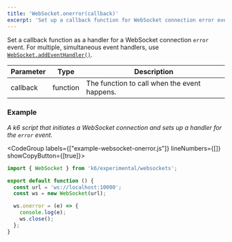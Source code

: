 ```yaml
---
title: 'WebSocket.onerror(callback)'
excerpt: 'Set up a callback function for WebSocket connection error event.'
---
```


Set a callback function as a handler for a WebSocket connection `error` event.
For multiple, simultaneous event handlers, use [`WebSocket.addEventHandler()`](/javascript-api/k6-experimental/websockets/websocket/websocket-addeventlistener).

| Parameter | Type     | Description                                  |
| --------- | -------- | -------------------------------------------- |
| callback  | function | The function to call when the event happens. |

### Example

_A k6 script that initiates a WebSocket connection and sets up a handler for the `error` event._

<CodeGroup labels={["example-websocket-onerror.js"]} lineNumbers={[]} showCopyButton={[true]}>

```javascript
import { WebSocket } from 'k6/experimental/websockets';

export default function () {
  const url = 'ws://localhost:10000';
  const ws = new WebSocket(url);

  ws.onerror = (e) => {
    console.log(e);
    ws.close();
  };
}
```

</CodeGroup>
